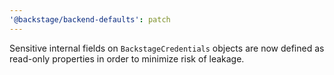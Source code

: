 ```yaml
---
'@backstage/backend-defaults': patch
---
```


Sensitive internal fields on `BackstageCredentials` objects are now defined as read-only properties in order to minimize risk of leakage.
